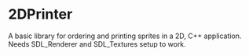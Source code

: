 # 2DPrinter
A basic library for ordering and printing sprites in a 2D, C++ application. Needs SDL_Renderer and SDL_Textures setup to work.
